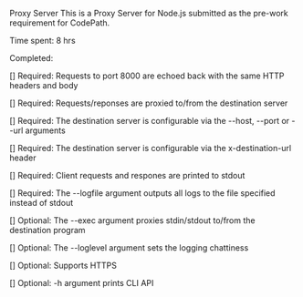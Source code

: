 Proxy Server
This is a Proxy Server for Node.js submitted as the pre-work requirement for CodePath.

Time spent: 8 hrs

Completed:

[] Required: Requests to port 8000 are echoed back with the same HTTP headers and body

[] Required: Requests/reponses are proxied to/from the destination server

[] Required: The destination server is configurable via the --host, --port or --url arguments

[] Required: The destination server is configurable via the x-destination-url header

[] Required: Client requests and respones are printed to stdout

[] Required: The --logfile argument outputs all logs to the file specified instead of stdout

[] Optional: The --exec argument proxies stdin/stdout to/from the destination program

[] Optional: The --loglevel argument sets the logging chattiness

[] Optional: Supports HTTPS

[] Optional: -h argument prints CLI API
